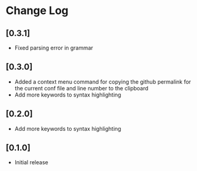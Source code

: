 # Change Log

## [0.3.1]
- Fixed parsing error in grammar

## [0.3.0]
- Added a context menu command for copying the github permalink for the current conf file and line number to the clipboard
- Add more keywords to syntax highlighting

## [0.2.0]
- Add more keywords to syntax highlighting

## [0.1.0]
- Initial release